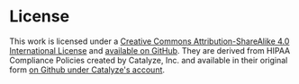 # License

This work is licensed under a <a rel="license" href="http://creativecommons.org/licenses/by-sa/4.0/">Creative Commons Attribution-ShareAlike 4.0 International License</a> and [available on GitHub](https://github.com/healthfinch/policies/). They are derived from HIPAA Compliance Policies created by Catalyze, Inc. and available in their original form [on Github under Catalyze's account](https://github.com/healthfinch/policies/).

